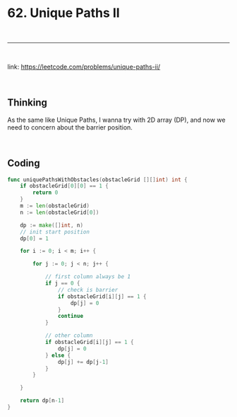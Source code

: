 # 62. Unique Paths II

<br>

---

<br>

link: https://leetcode.com/problems/unique-paths-ii/

<br>

## Thinking

As the same like Unique Paths, I wanna try with 2D array (DP), and now we need to concern about the barrier position.

<br>

## Coding

```go
func uniquePathsWithObstacles(obstacleGrid [][]int) int {
	if obstacleGrid[0][0] == 1 {
		return 0
	}
	m := len(obstacleGrid)
	n := len(obstacleGrid[0])

	dp := make([]int, n)
	// init start position
	dp[0] = 1

	for i := 0; i < m; i++ {

		for j := 0; j < n; j++ {

			// first column always be 1
			if j == 0 {
				// check is barrier
				if obstacleGrid[i][j] == 1 {
					dp[j] = 0
				}
				continue
			}

			// other column
			if obstacleGrid[i][j] == 1 {
				dp[j] = 0
			} else {
				dp[j] += dp[j-1]
			}
		}

	}

	return dp[n-1]
}